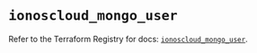 # `ionoscloud_mongo_user`

Refer to the Terraform Registry for docs: [`ionoscloud_mongo_user`](https://registry.terraform.io/providers/ionos-cloud/ionoscloud/6.6.7/docs/resources/mongo_user).
